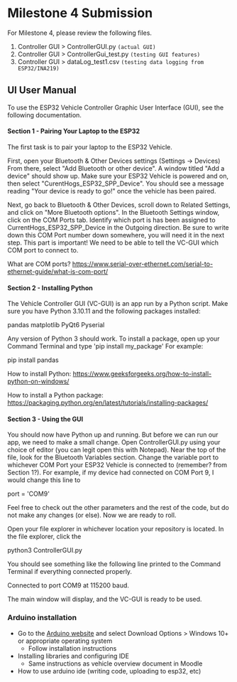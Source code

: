 # Milestone 4 Submission

For Milestone 4, please review the following files.


1. Controller GUI > ControllerGUI.py `(actual GUI)`
2. Controller GUI > ControllerGui_test.py `(testing GUI features)`
3. Controller GUI > dataLog_test1.csv `(testing data logging from ESP32/INA219)`



## UI User Manual
To use the ESP32 Vehicle Controller Graphic User Interface (GUI), see the following documentation.

#### Section 1 - Pairing Your Laptop to the ESP32

The first task is to pair your laptop to the ESP32 Vehicle.

First, open your Bluetooth & Other Devices settings (Settings -> Devices) From there, select "Add Bluetooth or other device". A window titled "Add a device" should show up. Make sure your ESP32 Vehicle is powered and on, then select "CurentHogs_ESP32_SPP_Device". You should see a message reading "Your device is ready to go!" once the vehicle has been paired.

Next, go back to Bluetooth & Other Devices, scroll down to Related Settings, and click on "More Bluetooth options". In the Bluetooth Settings window, click on the COM Ports tab. Identify which port is has been assigned to CurrentHogs_ESP32_SPP_Device in the Outgoing direction. Be sure to write down this COM Port number down somewhere, you will need it in the next step. This part is important! We need to be able to tell the VC-GUI which COM port to connect to. 

What are COM ports? https://www.serial-over-ethernet.com/serial-to-ethernet-guide/what-is-com-port/

#### Section 2 - Installing Python
The Vehicle Controller GUI (VC-GUI) is an app run by a Python script. Make sure you have Python 3.10.11 and the following packages installed:

pandas
matplotlib
PyQt6
Pyserial

Any version of Python 3 should work. To install a package, open up your Command Terminal and type 'pip install my_package' For example:

pip install pandas

How to install Python:
https://www.geeksforgeeks.org/how-to-install-python-on-windows/

How to install a Python package:
https://packaging.python.org/en/latest/tutorials/installing-packages/

#### Section 3 - Using the GUI
You should now have Python up and running. But before we can run our app, we need to make a small change. Open ControllerGUI.py using your choice of editor (you can legit open this with Notepad). Near the top of the file, look for the Bluetooth Variables section. Change the variable port to whichever COM Port your ESP32 Vehicle is connected to (remember? from Section 1?). For example, if my device had connected on COM Port 9, I would change this line to

port = 'COM9'

Feel free to check out the other parameters and the rest of the code, but do not make any changes (or else). Now we are ready to roll.

Open your file explorer in whichever location your repository is located. In the file explorer, click the 

python3 ControllerGUI.py

You should see something like the following line printed to the Command Terminal if everything connected properly.

Connected to port COM9 at 115200 baud.

The main window will display, and the VC-GUI is ready to be used.

### Arduino installation
-	Go to the [Arduino website](https://www.arduino.cc/en/software/) and select Download Options > Windows 10+ or appropriate operating system
    -	Follow installation instructions
-	Installing libraries and configuring IDE
	- Same instructions as vehicle overview document in Moodle
-	How to use arduino ide (writing code, uploading to esp32, etc)

